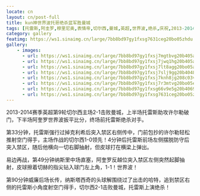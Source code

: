 ```yaml
---
locate: cn
layout: cn/post-full
title: kun神世界波托哥绝杀蓝军胜曼城
tags: [托雷斯,阿圭罗,穆里尼奥,表情帝,切尔西,曼城,英超,世界波,绝杀,庆祝,2013-2014]
category: gallery
featimg: https://ws1.sinaimg.cn/large/7bb8bd97gy1fxsg7631ceg20bo05zhdu.gif
gallery:
    - images:
      - url: https://ws1.sinaimg.cn/large/7bb8bd97gy1fxsj7mgtbvg20b405akjn.gif
      - url: https://ws1.sinaimg.cn/large/7bb8bd97gy1fxsj7jwq1hg20b405ab2b.gif
      - url: https://ws1.sinaimg.cn/large/7bb8bd97gy1fxsj7lt8agg20bo05anpe.gif
      - url: https://ws1.sinaimg.cn/large/7bb8bd97gy1fxsj7slj9gg20b4048npf.gif
      - url: https://ws1.sinaimg.cn/large/7bb8bd97gy1fxsj7knh8jg208c03v4qs.gif
      - url: https://ws1.sinaimg.cn/large/7bb8bd97gy1fxsj7r3mtvg20bo05ee83.gif
      - url: https://ws1.sinaimg.cn/large/7bb8bd97gy1fxsg66v9e5g20b4069npf.gif
      - url: https://ws1.sinaimg.cn/large/7bb8bd97gy1fxsg7631ceg20bo05zhdu.gif
---
```


2013-2014赛季英超第9轮切尔西主场2-1击败曼城，上半场托雷斯助攻许尔勒破门，下半场阿奎罗世界波扳平比分，终场前托雷斯绝杀对手。

第33分钟，托雷斯强行过掉克利希后突入禁区右侧传中，门前包抄的许尔勒轻松推射空门得手，主场作战的切尔西1-0领先！4分钟后托雷斯前场左侧摆脱防守后突入禁区，随后他横向一切右脚抽射，但皮球打在横梁上弹出。

易边再战，第49分钟纳斯里中场直塞，阿奎罗反越位突入禁区左侧突然起脚抽射，皮球擦着切赫的指尖钻入球门左上角，1-1！世界波！

第90分钟威廉后场长传，纳斯塔西奇的头球解围绕过了出击的哈特，追到禁区右侧的托雷斯小角度射空门得手，切尔西2-1击败曼城，托雷斯上演绝杀！